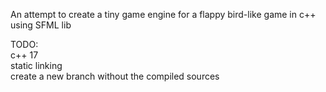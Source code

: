 An attempt to create a tiny game engine for a flappy bird-like game in c++ using SFML lib

TODO:  
c++ 17  
static linking  
create a new branch without the compiled sources  

